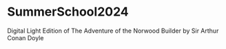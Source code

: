 # SummerSchool2024
Digital Light Edition of  The Adventure of the Norwood Builder by Sir Arthur Conan Doyle
